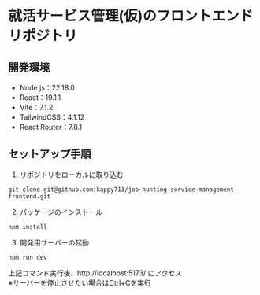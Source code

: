 # 就活サービス管理(仮)のフロントエンドリポジトリ

## 開発環境
- Node.js：22.18.0
- React：19.1.1
- Vite：7.1.2
- TailwindCSS：4.1.12
- React Router：7.8.1

## セットアップ手順
1. リポジトリをローカルに取り込む
```
git clone git@github.com:kappy713/job-hunting-service-management-frontend.git
```
2. パッケージのインストール
```
npm install
```
3. 開発用サーバーの起動
```
npm run dev
```
上記コマンド実行後、http://localhost:5173/ にアクセス<br>
※サーバーを停止させたい場合はCtrl+Cを実行
